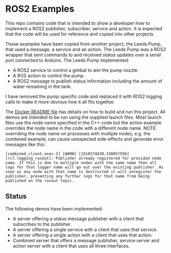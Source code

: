 # ROS2 Examples

This repo contains code that is intended to show a developer how to implement
a ROS2 publisher, subscriber, service and action.  It is expected that the
code will be used for reference and copied into other projects.

These examples have been copied from another project, the Leeds Pump, that
used a message, a service and an action.  The Leeds Pump was a ROS2 wrapper
that sent commands to and received status updates over a serial port connected
to Arduino.  The Leeds Pump implemented:

* A ROS2 service to control a gimbal to aim the pump nozzle.
* A ROS action to control the pump.
* A ROS2 message to publish status information including the amount of water
remaining in the tank.

I have removed the pump specific code and replaced it with ROS2 logging calls
to make it more obvious how it all fits together.

The
[Docker README file](docker/README.md)
has details on how to build and run this project.  All demos are intended to
be run using the supplied launch files.  Most launch files use the node name
specified in the C++ code but the action example overrides the node name in
the code with a different node name.  NOTE: overriding the node name on
processes with multiple nodes, e.g. the combined example, can cause unexpected
side-effects and generate error messages like this:

```text
[combined_client_exec-2] [WARN] [1610374430.338857556] [rcl.logging_rosout]: Publisher already registered for provided node name. If this is due to multiple nodes with the same name then all logs for that logger name will go out over the existing publisher. As soon as any node with that name is destructed it will unregister the publisher, preventing any further logs for that name from being published on the rosout topic.
```

## Status

The following demos have been implemented:

* A server offering a status message publisher with a client that subscribes
to the publisher.
* A server offering a single service with a client that uses that service.
* A server offering a single action with a client that uses that action.
* Combined server that offers a message publisher, service server and
action server with a client that uses all three interfaces.
